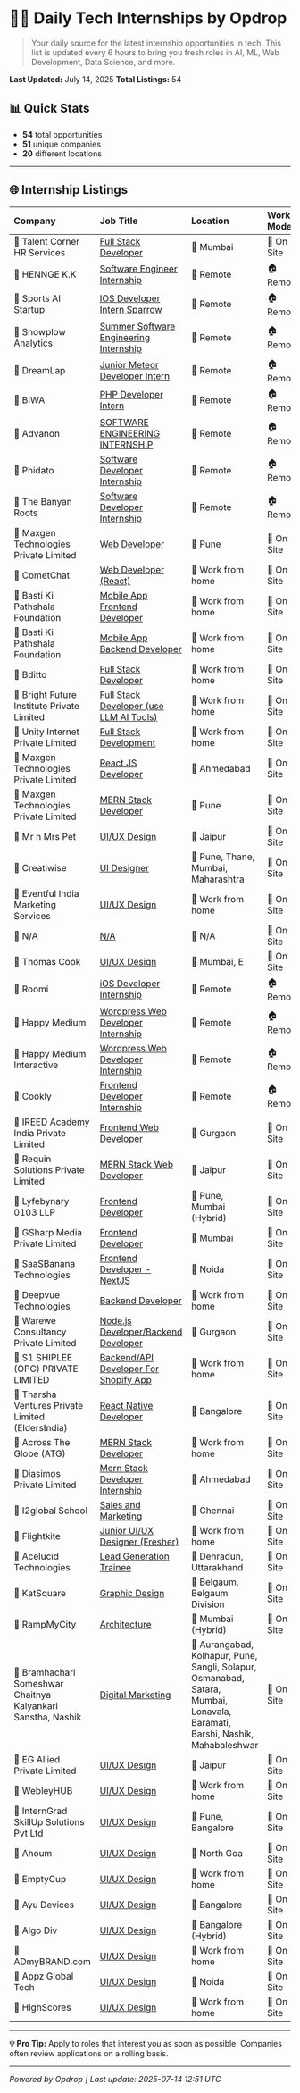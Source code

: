# 🧑‍💻 Daily Tech Internships by Opdrop

> Your daily source for the latest internship opportunities in tech.
> This list is updated every 6 hours to bring you fresh roles in AI, ML, Web Development, Data Science, and more.

**Last Updated:** July 14, 2025
**Total Listings:** 54

## 📊 Quick Stats

- **54** total opportunities
- **51** unique companies
- **20** different locations

---

## 🌐 Internship Listings

| Company | Job Title | Location | Work Model | Date Posted |
|:---|:---|:---|:---|:---|
| 🏢 Talent Corner HR Services | [Full Stack Developer](https://internshala.com/internship/detail/full-stack-developer-internship-in-mumbai-at-talent-corner-hr-services1750405474) | 📍 Mumbai | 💼 On Site | 📅 Jul 14 |
| 🏢 HENNGE K.K | [Software Engineer Internship](https://remoteok.com/remote-jobs/102971-remote-software-engineer-internship-hennge-k-k) | 📍 Remote | 🏠 Remote | 📅 Jul 14 |
| 🏢 Sports AI Startup | [IOS Developer Intern Sparrow](https://remoteok.com/remote-jobs/100690-remote-ios-developer-intern-sparrow-sports-ai-startup) | 📍 Remote | 🏠 Remote | 📅 Jul 14 |
| 🏢 Snowplow Analytics | [Summer Software Engineering Internship](https://remoteok.com/remote-jobs/66244-remote-summer-software-engineering-internship-snowplow-analytics) | 📍 Remote | 🏠 Remote | 📅 Jul 14 |
| 🏢 DreamLap | [Junior Meteor Developer Intern](https://remoteok.com/remote-jobs/16863-remote-junior-meteor-developer-intern-dreamlap) | 📍 Remote | 🏠 Remote | 📅 Jul 14 |
| 🏢 BIWA | [PHP Developer Intern](https://remoteok.com/remote-jobs/15480-remote-php-developer-intern-biwa) | 📍 Remote | 🏠 Remote | 📅 Jul 14 |
| 🏢 Advanon | [SOFTWARE ENGINEERING INTERNSHIP](https://remoteok.com/remote-jobs/7763-remote-software-engineering-internship-advanon) | 📍 Remote | 🏠 Remote | 📅 Jul 14 |
| 🏢 Phidato | [Software Developer Internship](https://remoteok.com/remote-jobs/6881-remote-software-developer-internship-phidato) | 📍 Remote | 🏠 Remote | 📅 Jul 14 |
| 🏢 The Banyan Roots | [Software Developer Internship](https://remoteok.com/remote-jobs/6880-remote-software-developer-internship-the-banyan-roots) | 📍 Remote | 🏠 Remote | 📅 Jul 14 |
| 🏢 Maxgen Technologies Private Limited | [Web Developer](https://internshala.com/internship/detail/web-developer-internship-in-pune-at-maxgen-technologies-private-limited1750042777) | 📍 Pune | 💼 On Site | 📅 Jul 14 |
| 🏢 CometChat | [Web Developer (React)](https://internshala.com/internship/detail/work-from-home-web-developer-react-internship-at-cometchat1750332340) | 📍 Work from home | 💼 On Site | 📅 Jul 14 |
| 🏢 Basti Ki Pathshala Foundation | [Mobile App Frontend Developer](https://internshala.com/internship/detail/work-from-home-part-time-mobile-app-frontend-developer-internship-at-basti-ki-pathshala-foundation1750424164) | 📍 Work from home | 💼 On Site | 📅 Jul 14 |
| 🏢 Basti Ki Pathshala Foundation | [Mobile App Backend Developer](https://internshala.com/internship/detail/work-from-home-part-time-mobile-app-backend-developer-internship-at-basti-ki-pathshala-foundation1750424138) | 📍 Work from home | 💼 On Site | 📅 Jul 14 |
| 🏢 Bditto | [Full Stack Developer](https://internshala.com/internship/detail/work-from-home-full-stack-developer-internship-at-bditto1748434063) | 📍 Work from home | 💼 On Site | 📅 Jul 14 |
| 🏢 Bright Future Institute Private Limited | [Full Stack Developer (use LLM AI Tools)](https://internshala.com/internship/detail/work-from-home-full-stack-developer-use-llm-ai-tools-internship-at-bright-future-institute-private-limited1750148526) | 📍 Work from home | 💼 On Site | 📅 Jul 14 |
| 🏢 Unity Internet Private Limited | [Full Stack Development](https://internshala.com/internship/detail/work-from-home-full-stack-development-internship-at-unity-internet-private-limited1750162015) | 📍 Work from home | 💼 On Site | 📅 Jul 14 |
| 🏢 Maxgen Technologies Private Limited | [React JS Developer](https://internshala.com/internship/detail/react-js-developer-internship-in-ahmedabad-at-maxgen-technologies-private-limited1752080539) | 📍 Ahmedabad | 💼 On Site | 📅 Jul 14 |
| 🏢 Maxgen Technologies Private Limited | [MERN Stack Developer](https://internshala.com/internship/detail/mern-stack-developer-internship-in-pune-at-maxgen-technologies-private-limited1749919344) | 📍 Pune | 💼 On Site | 📅 Jul 14 |
| 🏢 Mr n Mrs Pet | [UI/UX Design](https://internshala.com/internship/detail/ui-ux-design-internship-in-jaipur-at-mr-n-mrs-pet1751438247) | 📍 Jaipur | 💼 On Site | 📅 Jul 14 |
| 🏢 Creatiwise | [UI Designer](https://internshala.com/internship/detail/ui-designer-internship-in-multiple-locations-at-creatiwise1750855007) | 📍 Pune, Thane, Mumbai, Maharashtra | 💼 On Site | 📅 Jul 14 |
| 🏢 Eventful India Marketing Services | [UI/UX Design](https://internshala.com/internship/detail/work-from-home-ui-ux-design-internship-at-eventful-india-marketing-services1750594548) | 📍 Work from home | 💼 On Site | 📅 Jul 14 |
| 🏢 N/A | [N/A](N/A) | 📍 N/A | 💼 On Site | 📅 Jul 14 |
| 🏢 Thomas Cook | [UI/UX Design](https://internshala.com/internship/detail/ui-ux-design-internship-in-multiple-locations-at-thomas-cook1750406572) | 📍 Mumbai, E | 💼 On Site | 📅 Jul 14 |
| 🏢 Roomi | [iOS Developer Internship](https://remoteok.com/remote-jobs/6712-remote-ios-developer-internship-roomi) | 📍 Remote | 🏠 Remote | 📅 Jul 14 |
| 🏢 Happy Medium | [Wordpress Web Developer Internship](https://remoteok.com/remote-jobs/5465-remote-wordpress-web-developer-internship-happy-medium) | 📍 Remote | 🏠 Remote | 📅 Jul 14 |
| 🏢 Happy Medium Interactive | [Wordpress Web Developer Internship](https://remoteok.com/remote-jobs/5469-remote-wordpress-web-developer-internship-happy-medium-interactive) | 📍 Remote | 🏠 Remote | 📅 Jul 14 |
| 🏢 Cookly | [Frontend Developer Internship](https://remoteok.com/remote-jobs/4604-remote-frontend-developer-internship-cookly) | 📍 Remote | 🏠 Remote | 📅 Jul 14 |
| 🏢 IREED Academy India Private Limited | [Frontend Web Developer](https://internshala.com/internship/detail/frontend-web-developer-internship-in-gurgaon-at-ireed-academy-india-private-limited1752335962) | 📍 Gurgaon | 💼 On Site | 📅 Jul 14 |
| 🏢 Requin Solutions Private Limited | [MERN Stack Web Developer](https://internshala.com/internship/detail/mern-stack-web-developer-internship-in-jaipur-at-requin-solutions-private-limited1751091176) | 📍 Jaipur | 💼 On Site | 📅 Jul 14 |
| 🏢 Lyfebynary 0103 LLP | [Frontend Developer](https://internshala.com/internship/detail/frontend-developer-internship-in-multiple-locations-at-lyfebynary-0103-llp1751950554) | 📍 Pune, Mumbai                                                                (Hybrid) | 💼 On Site | 📅 Jul 14 |
| 🏢 GSharp Media Private Limited | [Frontend Developer](https://internshala.com/internship/detail/frontend-developer-internship-in-mumbai-at-gsharp-media-pvt-ltd1751019567) | 📍 Mumbai | 💼 On Site | 📅 Jul 14 |
| 🏢 SaaSBanana Technologies | [Frontend Developer - NextJS](https://internshala.com/internship/detail/frontend-developer-nextjs-internship-in-noida-at-saasbanana-technologies1751623345) | 📍 Noida | 💼 On Site | 📅 Jul 14 |
| 🏢 Deepvue Technologies | [Backend Developer](https://internshala.com/internship/detail/work-from-home-backend-developer-internship-at-deepvue-technologies1751524213) | 📍 Work from home | 💼 On Site | 📅 Jul 14 |
| 🏢 Warewe Consultancy Private Limited | [Node.js Developer/Backend Developer](https://internshala.com/internship/detail/nodejs-developer-backend-developer-internship-in-gurgaon-at-warewe-consultancy-private-limited1752208432) | 📍 Gurgaon | 💼 On Site | 📅 Jul 14 |
| 🏢 S1 SHIPLEE (OPC) PRIVATE LIMITED | [Backend/API Developer For Shopify App](https://internshala.com/internship/detail/work-from-home-backend-api-developer-for-shopify-app-internship-at-s1-shiplee-opc-private-limited1751952169) | 📍 Work from home | 💼 On Site | 📅 Jul 14 |
| 🏢 Tharsha Ventures Private Limited (EldersIndia) | [React Native Developer](https://internshala.com/internship/detail/react-native-developer-internship-in-bangalore-at-tharsha-ventures-private-limited-eldersindia1752217271) | 📍 Bangalore | 💼 On Site | 📅 Jul 14 |
| 🏢 Across The Globe (ATG) | [MERN Stack Developer](https://internshala.com/internship/detail/work-from-home-mern-stack-developer-internship-at-across-the-globe-atg1752334294) | 📍 Work from home | 💼 On Site | 📅 Jul 14 |
| 🏢 Diasimos Private Limited | [Mern Stack Developer Internship](https://internshala.com/internship/detail/mern-stack-developer-internship-internship-in-ahmedabad-at-diasimos-private-limited1752484523) | 📍 Ahmedabad | 💼 On Site | 📅 Jul 14 |
| 🏢 I2global School | [Sales and Marketing](https://internshala.com/internship/detail/sales-and-marketing-internship-in-chennai-at-i2global-school1751269299) | 📍 Chennai | 💼 On Site | 📅 Jul 14 |
| 🏢 Flightkite | [Junior UI/UX Designer (Fresher)](https://internshala.com/internship/detail/work-from-home-part-time-junior-ui-ux-designer-fresher-internship-at-flightkite1752467923) | 📍 Work from home | 💼 On Site | 📅 Jul 14 |
| 🏢 Acelucid Technologies | [Lead Generation Trainee](https://internshala.com/internship/detail/lead-generation-trainee-internship-in-multiple-locations-at-acelucid-technologies1752220803) | 📍 Dehradun, Uttarakhand | 💼 On Site | 📅 Jul 14 |
| 🏢 KatSquare | [Graphic Design](https://internshala.com/internship/detail/graphic-design-internship-in-multiple-locations-at-katsquare1752049939) | 📍 Belgaum, Belgaum Division | 💼 On Site | 📅 Jul 14 |
| 🏢 RampMyCity | [Architecture](https://internshala.com/internship/detail/architecture-internship-in-mumbai-at-rampmycity1750400603) | 📍 Mumbai                                                                (Hybrid) | 💼 On Site | 📅 Jul 14 |
| 🏢 Bramhachari Someshwar Chaitnya Kalyankari Sanstha, Nashik | [Digital Marketing](https://internshala.com/internship/detail/digital-marketing-internship-in-multiple-locations-at-bramhachari-someshwar-chaitnya-kalyankari-sanstha-nashik1751975883) | 📍 Aurangabad, Kolhapur, Pune, Sangli, Solapur, Osmanabad, Satara, Mumbai, Lonavala, Baramati, Barshi, Nashik, Mahabaleshwar | 💼 On Site | 📅 Jul 14 |
| 🏢 EG Allied Private Limited | [UI/UX Design](https://internshala.com/internship/detail/ui-ux-design-internship-in-jaipur-at-eg-allied-private-limited1752472455) | 📍 Jaipur | 💼 On Site | 📅 Jul 14 |
| 🏢 WebleyHUB | [UI/UX Design](https://internshala.com/internship/detail/work-from-home-ui-ux-design-internship-at-webleyhub1752211699) | 📍 Work from home | 💼 On Site | 📅 Jul 14 |
| 🏢 InternGrad SkillUp Solutions Pvt Ltd | [UI/UX Design](https://internshala.com/internship/detail/ui-ux-design-internship-in-multiple-locations-at-interngrad-skillup-solutions-pvt-ltd1751297620) | 📍 Pune, Bangalore | 💼 On Site | 📅 Jul 14 |
| 🏢 Ahoum | [UI/UX Design](https://internshala.com/internship/detail/ui-ux-design-internship-in-anjuna-at-ahoum1751275812) | 📍 North Goa | 💼 On Site | 📅 Jul 14 |
| 🏢 EmptyCup | [UI/UX Design](https://internshala.com/internship/detail/work-from-home-ui-ux-design-internship-at-emptycup1750912585) | 📍 Work from home | 💼 On Site | 📅 Jul 14 |
| 🏢 Ayu Devices | [UI/UX Design](https://internshala.com/internship/detail/ui-ux-design-internship-in-bangalore-at-ayu-devices1752479701) | 📍 Bangalore | 💼 On Site | 📅 Jul 14 |
| 🏢 Algo Div | [UI/UX Design](https://internshala.com/internship/detail/ui-ux-design-internship-in-bangalore-at-algo-div1752238088) | 📍 Bangalore                                                                (Hybrid) | 💼 On Site | 📅 Jul 14 |
| 🏢 ADmyBRAND.com | [UI/UX Design](https://internshala.com/internship/detail/work-from-home-part-time-ui-ux-design-internship-at-admybrandcom1752483791) | 📍 Work from home | 💼 On Site | 📅 Jul 14 |
| 🏢 Appz Global Tech | [UI/UX Design](https://internshala.com/internship/detail/ui-ux-design-internship-in-noida-at-appz-global-tech1752473920) | 📍 Noida | 💼 On Site | 📅 Jul 14 |
| 🏢 HighScores | [UI/UX Design](https://internshala.com/internship/detail/work-from-home-ui-ux-design-internship-at-highscores1752341655) | 📍 Work from home | 💼 On Site | 📅 Jul 14 |

---

**💡 Pro Tip:** Apply to roles that interest you as soon as possible. Companies often review applications on a rolling basis.

---
*Powered by Opdrop | Last update: 2025-07-14 12:51 UTC*